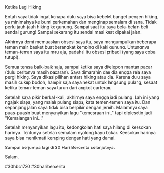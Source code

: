 Ketika Lagi Hiking

Entah saya tidak ingat kenapa dulu saya bisa kebelet banget pengen hiking, ya minimalnya ke bumi perkemahan dan menginap semalam di sana. Tidak perlu jauh-jauh hiking ke gunung. Sampai saat itu saya bela-belain beli sendal gunung! Sampai sekarang itu sendal masi kuat dipakai jalan.

Akhirnya demi memuaskan obsesi saya itu, saya mengumpulkan beberapa teman main basket buat berangkat kemping di kaki gunung. Untungnya teman-teman saya itu mau aja, padahal itu obsesi pribadi (yang saya coba tutupi).

Semua terasa baik-baik saja, sampai ketika saya ditelepon mantan pacar (dulu ceritanya masih pacaran). Saya dimarahin dan dia engga rela saya pergi hiking. Saya dikasi pilihan antara hiking atau dia. Karena dulu saya masih cukup bodoh, hampir saja saya nekat untuk langsung pulang, sesaat ketika teman-teman saya turun dari angkot carteran.

Setelah saya pikir berkali-kali, akhirnya saya engga jadi pulang. Lah ini yang ngajak siapa, yang malah pulang siapa, kata temen-temen saya itu. Dan sepanjang jalan saya tidak bisa berpikir dengan jernih. Malamnya saya puas-puasin buat menyanyikan lagu "kemesraan ini.." tapi diplesetin jadi "Kemalangan ini..."

Setelah menyanyikan lagu itu, kedongkolan hati saya hilang di keesokan harinya. Tentunya setelah semalam nyolong kayu bakar. Keesokan harinya saya bisa menikmati kemping dengan hati yang damai.

Sampai berjumpa lagi di 30 Hari Bercerita selanjutnya.

Salam.

#30hbc1730 #30haribercerita